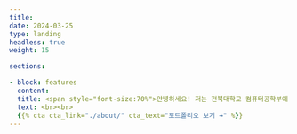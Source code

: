 ```yaml
---
title:
date: 2024-03-25
type: landing
headless: true
weight: 15

sections:

- block: features
  content:
  title: <span style="font-size:70%">안녕하세요! 저는 전북대학교 컴퓨터공학부에 재학중인 유수현입니다. </span>
  text: <br><br>
  {{% cta cta_link="./about/" cta_text="포트폴리오 보기 →" %}}
---
```

